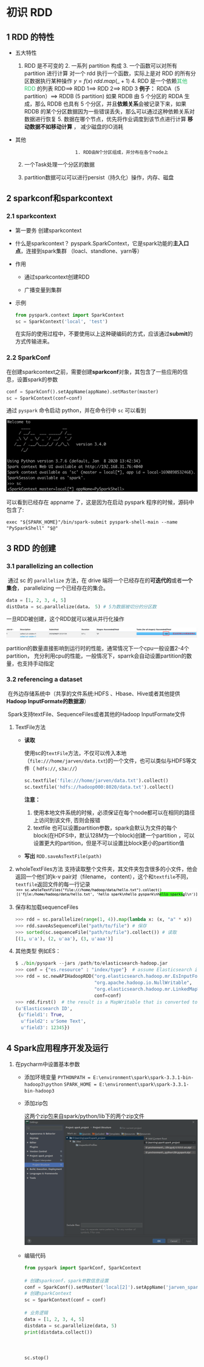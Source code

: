 # 初识 RDD

## 1	RDD 的特性

- 五大特性
    1. RDD 是不可变的
      2. 一系列 partition 构成
      3. 一个函数可以对所有 partition 进行计算
         对一个 rdd 执行一个函数，实际上是对 RDD 的所有分区数据执行某种操作
         $y=f(x)$
         $rdd.map(\_+1)$
      4. RDD 是一个依赖<font color="#2DC26B">其他 RDD </font>的列表
         RDD\==> RDD 1\==> RDD 2\==> RDD 3 
         **例子：**
               RDDA（5 partition）\==> RDDB (5 partition)
               如果 RDDB 由 5 个分区的 RDDA 生成，那么 RDDB 也具有 5 个分区，并且**依赖关系**会被记录下来，如果 RDDB 的某个分区数据因为一些错误丢失，那么可以通过这种依赖关系对数据进行恢复
      5. 数据在哪个节点，优先将作业调度到该节点进行计算
         **移动数据不如移动计算** ， 减少磁盘的IO消耗

- 其他

     						1. RDD由N个分区组成，并分布在各个node上

     2. 一个Task处理一个分区的数据

     2. partition数据可以可以进行persist（持久化）操作，内存、磁盘

## 2	sparkconf和sparkcontext

### 2.1	sparkcontext

- 第一要务
  创建sparkcontext

- 什么是sparkcontext？
  pyspark.SparkContext，它是spark功能的**主入口点**，连接到spark集群 （loacl、standlone、yarn等）

- 作用
  - 通过sparkcontext创建RDD

  - 广播变量到集群

- 示例
  ```python
  from pyspark.context import SparkContext
  sc = SparkContext('local', 'test')
  ```

  在实际的使用过程中，不要使用以上这种硬编码的方式，应该通过**submit**的方式传输进来。

### 2.2	SparkConf

 在创建sparkcontext之前，需要创建**sparkconf**对象，其包含了一些应用的信息，设置spark的参数  

```python
conf = SparkConf().setAppName(appName).setMaster(master)
sc = SparkContext(conf=conf)
```

通过 `pyspark` 命令启动 python，并在命令行中 `sc` 可以看到

![image-20230801221025732](image/image-20230801221025732.png)

可以看到已经存在 appname 了，这是因为在启动 pyspark 程序的时候，源码中包含了:

```shell
exec "${SPARK_HOME}"/bin/spark-submit pyspark-shell-main --name "PySparkShell" "$@"
```



## 3	RDD 的创建

### 3.1	parallelizing an collection

​	通过 sc 的 `parallelize` 方法，在 drive 端将一个已经存在的**可迭代的**或者**一个集合**， parallelizing 一个已经存在的集合。

```python
data = [1, 2, 3, 4, 5]
distData = sc.parallelize(data， 5) # 5为数据被切分的分区数
```

一旦RDD被创建，这个RDD就可以被从并行化操作

![image-20230801222903614](image/image-20230801222903614.png)

partition的数量直接影响到运行时的性能，通常情况下一个cpu一般设置2-4个partition， 充分利用cpu的性能，一般情况下，sparrk会自动设置partition的数量，也支持手动指定

### 3.2	referencing a dataset 

​	在外边存储系统中（共享的文件系统:HDFS 、Hbase、Hive或者其他提供**Hadoop InputFormate的数据源**）

​	Spark支持textFile、SequenceFiles或者其他的Hadoop InputFormate文件

1. TextFile方法

   - **读取**

     使用sc的`textFile`方法，不仅可以传入本地（`file:///home/jarven/data.txt`)的一个文件，也可以类似与HDFS等文件（ `hdfs://`, `s3a://`）

     ```python
     sc.textfile('file:///home/jarven/data.txt').collect()
     sc.textfile('hdfs://hadoop000:8020/data.txt').collect()
     ```

     **注意：**

     1. 使用本地文件系统的时候，必须保证在每个node都可以在相同的路径上访问到该文件, 否则会报错
     2. textfile 也可以设置partition参数，spark会默认为文件的每个block(在HDFS中，默认128M为一个block)创建一个partition ，可以设置更大的partition，但是不可以设置比block更小的partition值

   - **写出**
     `RDD.saveAsTextFile(path)`

   

2. wholeTextFiles方法
   支持读取整个文件夹，其文件夹包含很多的小文件，他会返回一个他们的k-v pair对（filename， content），这个和`textfile`不同，`textfile`返回文件的每一行记录
   ![image-20230801231206499](image/image-20230801231206499.png)



3. 保存和加载sequenceFiles
   ```python
   >>> rdd = sc.parallelize(range(1, 4)).map(lambda x: (x, "a" * x))
   >>> rdd.saveAsSequenceFile("path/to/file") # 保存
   >>> sorted(sc.sequenceFile("path/to/file").collect()) # 读取
   [(1, u'a'), (2, u'aa'), (3, u'aaa')]
   ```

    

4. 其他类型
   例如ES：

   ```python
   $ ./bin/pyspark --jars /path/to/elasticsearch-hadoop.jar
   >>> conf = {"es.resource" : "index/type"}  # assume Elasticsearch is running on localhost defaults
   >>> rdd = sc.newAPIHadoopRDD("org.elasticsearch.hadoop.mr.EsInputFormat",
                                "org.apache.hadoop.io.NullWritable",
                                "org.elasticsearch.hadoop.mr.LinkedMapWritable",
                                conf=conf)
   >>> rdd.first()  # the result is a MapWritable that is converted to a Python dict
   (u'Elasticsearch ID',
    {u'field1': True,
     u'field2': u'Some Text',
     u'field3': 12345})
   ```

   

   

## 4	Spark应用程序开发及运行

1. 在pycharm中设置基本参数

   - 添加环境变量
     `PYTHONPATH = E:\environment\spark\spark-3.3.1-bin-hadoop3\python`
     `SPARK_HOME = E:\environment\spark\spark-3.3.1-bin-hadoop3`

   - 添加zip包

     这两个zip包来自spark/python/lib下的两个zip文件
     ![image-20230801234511822](image/image-20230801234511822.png)

   - 编辑代码
     ```python
     from pyspark import SparkConf, SparkContext
     
     # 创建sparkconf，spark参数信息设置
     conf = SparkConf().setMaster('local[2]').setAppName('jarven_spark')
     # 创建sparkContext
     sc = SparkContext(conf = conf)
     
     # 业务逻辑
     data = [1, 2, 3, 4, 5]
     distdata = sc.parallelize(data, 5)
     print(distdata.collect())
     
     
     
     sc.stop()
     ```

     
